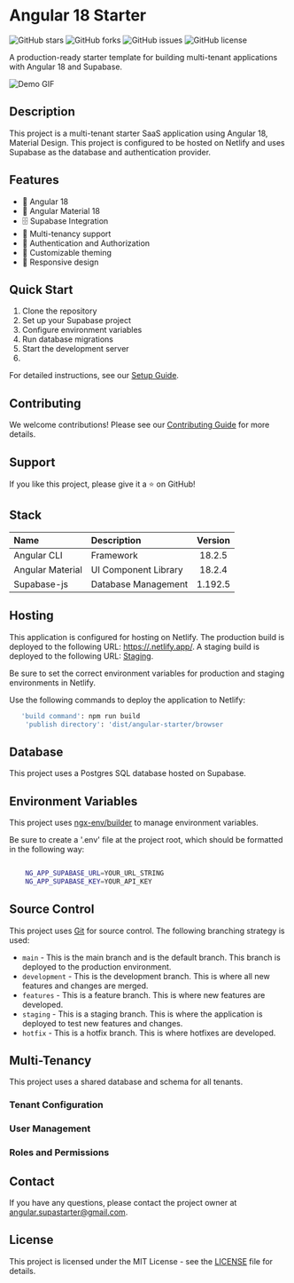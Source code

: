 # Angular 18 Starter


![GitHub stars](https://img.shields.io/github/stars/yourusername/your-repo-name?style=social)
![GitHub forks](https://img.shields.io/github/forks/yourusername/your-repo-name?style=social)
![GitHub issues](https://img.shields.io/github/issues/yourusername/your-repo-name)
![GitHub license](https://img.shields.io/github/license/yourusername/your-repo-name)

A production-ready starter template for building multi-tenant applications with Angular 18 and Supabase.

![Demo GIF](path/to/demo.gif)

## Description

This project is a multi-tenant starter SaaS application using Angular 18, Material Design. This project is configured to be hosted on Netlify and uses Supabase as the database and authentication provider.


## Features

- 🚀 Angular 18 
- 🎨 Angular Material 18 
- 🗄️ Supabase Integration
- 👥 Multi-tenancy support
- 🔐 Authentication and Authorization
- 🎨 Customizable theming
- 📱 Responsive design

## Quick Start

1. Clone the repository
2. Set up your Supabase project
3. Configure environment variables
4. Run database migrations
5. Start the development server
6. 
For detailed instructions, see our [Setup Guide](link-to-setup-guide).


## Contributing

We welcome contributions! Please see our [Contributing Guide](CONTRIBUTING.md) for more details.


## Support

If you like this project, please give it a ⭐️ on GitHub!




## Stack

| Name             | Description          | Version |
| :--------------- | :------------------- | :-----: |
| Angular CLI      | Framework            | 18.2.5  |
| Angular Material | UI Component Library | 18.2.4  |
| Supabase-js      | Database Management  | 1.192.5 |

## Hosting

This application is configured for hosting on Netlify.
The production build is deployed to the following URL: [https://.netlify.app/](https://.netlify.app/).
A staging build is deployed to the following URL: [Staging](https://angular-18-staging.netlify.app/).

Be sure to set the correct environment variables for production and staging environments in Netlify.

Use the following commands to deploy the application to Netlify:

```bash
   'build command': npm run build
    'publish directory': 'dist/angular-starter/browser
```

## Database

This project uses a Postgres SQL database hosted on Supabase.


## Environment Variables

This project uses [ngx-env/builder](https://www.npmjs.com/package/@ngx-env/builder) to manage environment variables. 

Be sure to create a '.env' file at the project root, which should be formatted in the following way:

```bash

    NG_APP_SUPABASE_URL=YOUR_URL_STRING
    NG_APP_SUPABASE_KEY=YOUR_API_KEY

```

## Source Control

This project uses [Git](https://git-scm.com/) for source control. The following branching strategy is used:

- `main` - This is the main branch and is the default branch. This branch is deployed to the production environment.
- `development` - This is the development branch. This is where all new features and changes are merged.
- `features` - This is a feature branch. This is where new features are developed.
- `staging` - This is a staging branch. This is where the application is deployed to test new features and changes.
- `hotfix` - This is a hotfix branch. This is where hotfixes are developed.

## Multi-Tenancy

This project uses a shared database and schema for all tenants.  

### Tenant Configuration


### User Management


### Roles and Permissions


## Contact

If you have any questions, please contact the project owner at [angular.supastarter@gmail.com](mailto:angular.supastarter@gmail.com).


## License

This project is licensed under the MIT License - see the [LICENSE](LICENSE) file for details.
